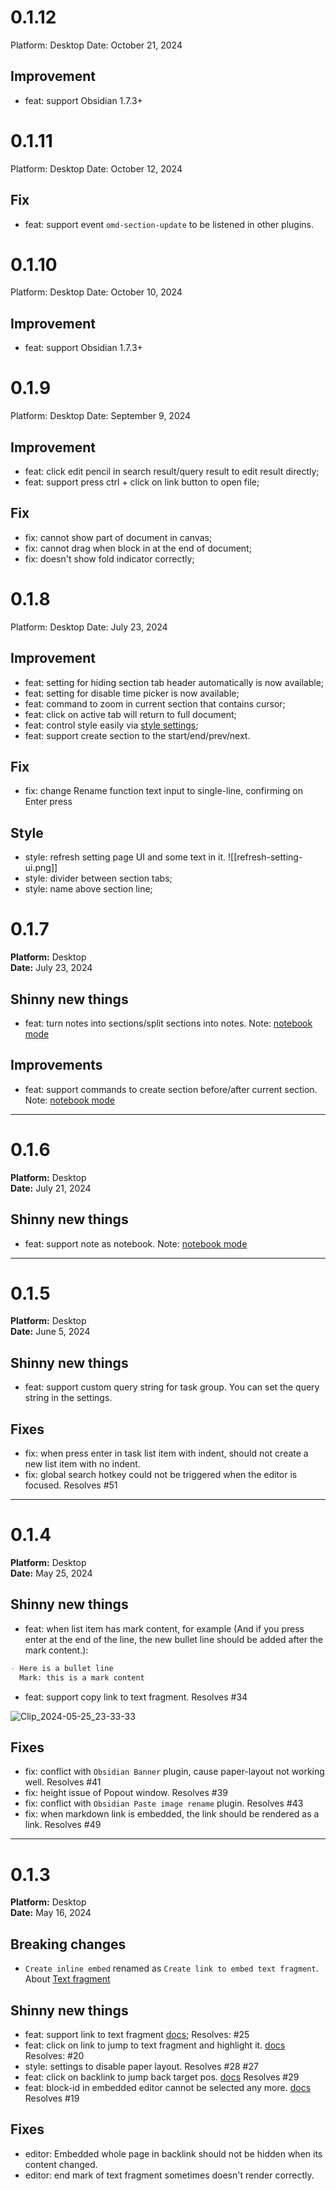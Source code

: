 # 0.1.12

Platform: Desktop
Date: October 21, 2024

## Improvement

- feat: support Obsidian 1.7.3+

# 0.1.11

Platform: Desktop
Date: October 12, 2024

## Fix

- feat: support event `omd-section-update` to be listened in other plugins.

# 0.1.10

Platform: Desktop
Date: October 10, 2024

## Improvement

- feat: support Obsidian 1.7.3+

# 0.1.9

Platform: Desktop
Date: September 9, 2024

## Improvement

- feat: click edit pencil in search result/query result to edit result directly;
- feat: support press ctrl + click on link button to open file;

## Fix

- fix: cannot show part of document in canvas;
- fix: cannot drag when block in at the end of document;
- fix: doesn't show fold indicator correctly;

# 0.1.8

Platform: Desktop
Date: July 23, 2024

## Improvement

- feat: setting for hiding section tab header automatically is now available;
- feat: setting for disable time picker is now available;
- feat: command to zoom in current section that contains cursor;
- feat: click on active tab will return to full document;
- feat: control style easily via [style settings](https://github.com/mgmeyers/obsidian-style-settings);
- feat: support create section to the start/end/prev/next.

## Fix

- fix: change Rename function text input to single-line, confirming on Enter press

## Style

- style: refresh setting page UI and some text in it. 
![[refresh-setting-ui.png]]
- style: divider between section tabs;
- style: name above section line;

# 0.1.7

**Platform:** Desktop  
**Date:** July 23, 2024

## Shinny new things

- feat: turn notes into sections/split sections into notes. Note: [notebook mode](https://docs.outliner.md/pages/20240721175612)
## Improvements

- feat: support commands to create section before/after current section. Note: [notebook mode](https://docs.outliner.md/pages/20240721175612)

---

# 0.1.6

**Platform:** Desktop  
**Date:** July 21, 2024

## Shinny new things

- feat: support note as notebook. Note: [notebook mode](https://docs.outliner.md/pages/20240721175612)

---

# 0.1.5

**Platform:** Desktop  
**Date:** June 5, 2024

## Shinny new things

- feat: support custom query string for task group. You can set the query string in the settings.

## Fixes

- fix: when press enter in task list item with indent, should not create a new list item with no indent.
- fix: global search hotkey could not be triggered when the editor is focused. Resolves #51

---

# 0.1.4

**Platform:** Desktop  
**Date:** May 25, 2024

## Shinny new things

- feat: when list item has mark content, for example (And if you press enter at the end of the line, the new bullet line should be added after the mark content.):

```markdown
- Here is a bullet line
  Mark: this is a mark content
```

- feat: support copy link to text fragment. Resolves #34

![Clip_2024-05-25_23-33-33](https://github.com/Quorafind/Outliner.MD/assets/13215013/0f513839-28af-410f-90d0-3a7a0b72ebe1)

## Fixes

- fix: conflict with `Obsidian Banner` plugin, cause paper-layout not working well. Resolves #41
- fix: height issue of Popout window. Resolves #39
- fix: conflict with `Obsidian Paste image rename` plugin. Resolves #43
- fix: when markdown link is embedded, the link should be rendered as a link. Resolves #49

---

# 0.1.3

**Platform:** Desktop  
**Date:** May 16, 2024

## Breaking changes

- `Create inline embed` renamed as `Create link to embed text fragment`. About [Text fragment](https://developer.mozilla.org/en-US/docs/Web/Text_fragments)

## Shinny new things

- feat: support link to text fragment [docs](https://docs.outliner.md/pages/20240517232122); Resolves: #25
- feat: click on link to jump to text fragment and highlight it. [docs](https://docs.outliner.md/pages/20240517232122) Resolves: #20
- style: settings to disable paper layout. Resolves #28 #27
- feat: click on backlink to jump back target pos. [docs](https://docs.outliner.md/pages/20240514151617) Resolves #29
- feat: block-id in embedded editor cannot be selected any more. [docs](https://docs.outliner.md/pages/20240517162521) Resolves #19

## Fixes

- editor: Embedded whole page in backlink should not be hidden when its content changed.
- editor: end mark of text fragment sometimes doesn't render correctly.
